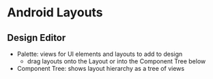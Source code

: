 # Android Layouts

## Design Editor

- Palette: views for UI elements and layouts to add to design
  - drag layouts onto the Layout or into the Component Tree below
- Component Tree: shows layout hierarchy as a tree of views

